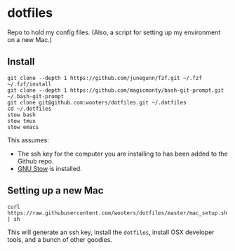 # dotfiles
Repo to hold my config files. (Also, a script for setting up my environment on a new Mac.)

## Install

```
git clone --depth 1 https://github.com/junegunn/fzf.git ~/.fzf
~/.fzf/install
git clone --depth 1 https://github.com/magicmonty/bash-git-prompt.git ~/.bash-git-prompt
git clone git@github.com:wooters/dotfiles.git ~/.dotfiles
cd ~/.dotfiles
stow bash
stow tmux
stow emacs
```

This assumes:

- The ssh key for the computer you are installing to has been added to the Github repo.
- [GNU Stow](https://www.gnu.org/software/stow/) is installed.

## Setting up a new Mac

```
curl https://raw.githubusercontent.com/wooters/dotfiles/master/mac_setup.sh | sh
```

This will generate an ssh key, install the ```dotfiles```, install OSX developer tools,
and a bunch of other goodies.

